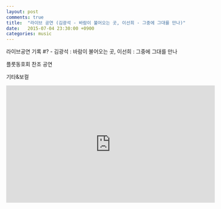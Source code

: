 ```yaml
---
layout: post
comments: true
title:  "라이브 공연 (김광석 - 바람이 불어오는 곳, 이선희 - 그중에 그대를 만나)"
date:   2015-07-04 23:30:00 +0900
categories: music
---
```

라이브공연 기록 #? - 김광석 : 바람이 불어오는 곳, 이선희 : 그중에 그대를 만나

플룻동호회 찬조 공연

기타&보컬

<iframe width="560" height="315" src="https://www.youtube-nocookie.com/embed/aJFEB24GuK4" frameborder="0" allow="autoplay; encrypted-media" allowfullscreen></iframe>
